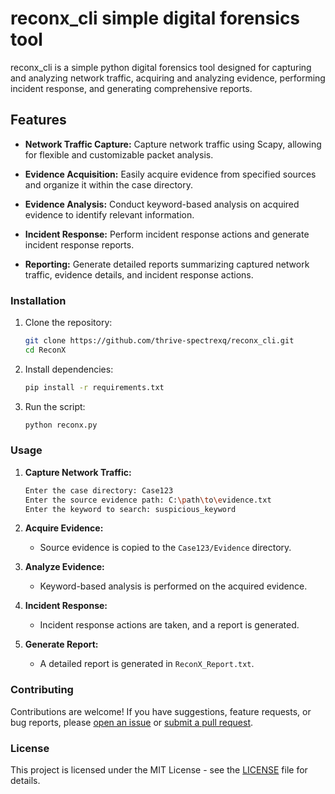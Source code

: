 # reconx_cli simple digital forensics tool

reconx_cli is a simple python digital forensics tool designed for capturing and analyzing network traffic, acquiring and analyzing evidence, performing incident response, and generating comprehensive reports.

## Features

- **Network Traffic Capture:** Capture network traffic using Scapy, allowing for flexible and customizable packet analysis.

- **Evidence Acquisition:** Easily acquire evidence from specified sources and organize it within the case directory.

- **Evidence Analysis:** Conduct keyword-based analysis on acquired evidence to identify relevant information.

- **Incident Response:** Perform incident response actions and generate incident response reports.

- **Reporting:** Generate detailed reports summarizing captured network traffic, evidence details, and incident response actions.

### Installation

1. Clone the repository:

    ```bash
    git clone https://github.com/thrive-spectrexq/reconx_cli.git
    cd ReconX
    ```

2. Install dependencies:

    ```bash
    pip install -r requirements.txt
    ```

3. Run the script:

    ```bash
    python reconx.py
    ```

### Usage

1. **Capture Network Traffic:**
    ```bash
    Enter the case directory: Case123
    Enter the source evidence path: C:\path\to\evidence.txt
    Enter the keyword to search: suspicious_keyword
    ```

2. **Acquire Evidence:**
    - Source evidence is copied to the `Case123/Evidence` directory.

3. **Analyze Evidence:**
    - Keyword-based analysis is performed on the acquired evidence.

4. **Incident Response:**
    - Incident response actions are taken, and a report is generated.

5. **Generate Report:**
    - A detailed report is generated in `ReconX_Report.txt`.

### Contributing

Contributions are welcome! If you have suggestions, feature requests, or bug reports, please [open an issue](https://github.com/thrive-spectre/ReconX-Simple_Digital_Forensics_CLI_Tool/issues) or [submit a pull request](https://github.com/thrive-spectre/ReconX-Simple_Digital_Forensics_CLI_Tool/pulls).

### License

This project is licensed under the MIT License - see the [LICENSE](LICENSE) file for details.
